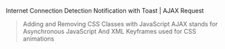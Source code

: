 Internet Connection Detection Notification with Toast | AJAX Request

> Adding and Removing CSS Classes with JavaScript
> AJAX stands for Asynchronous JavaScript And XML
> Keyframes used for CSS animations
